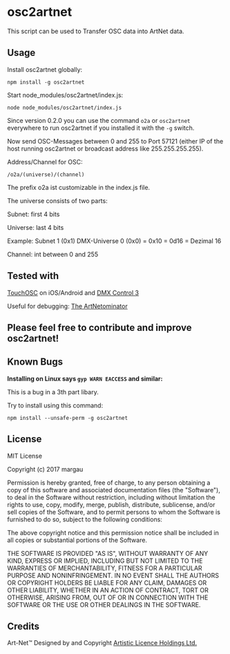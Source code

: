 # osc2artnet
This script can be used to Transfer OSC data into ArtNet data.

## Usage

Install osc2artnet globally:

```npm install -g osc2artnet```

Start node_modules/osc2artnet/index.js:

```node node_modules/osc2artnet/index.js```

Since version 0.2.0 you can use the command ```o2a``` or ```osc2artnet``` everywhere to run osc2artnet if you installed it with the ```-g``` switch.

Now send OSC-Messages between 0 and 255 to Port 57121 (either IP of the host running osc2artnet or broadcast address like 255.255.255.255).


Address/Channel for OSC:

```/o2a/(universe)/(channel)```


The prefix o2a ist customizable in the index.js file.

The universe consists of two parts:

Subnet: first 4 bits

Universe: last 4 bits

Example: Subnet 1 (0x1) DMX-Universe 0 (0x0) = 0x10 = 0d16 = Dezimal 16

Channel: int between 0 and 255

## Tested with
[TouchOSC](https://hexler.net/software/touchosc) on iOS/Android and [DMX Control 3](http://www.dmxcontrol.de/dmxcontrol3/funktionen.html)

Useful for debugging: [The ArtNetominator](http://www.lightjams.com/artnetominator/)


## Please feel free to contribute and improve osc2artnet!

## Known Bugs

**Installing on Linux says ```gyp WARN EACCESS``` and similar:**

This is a bug in a 3th part libary. 

Try to install using this command:

```npm install --unsafe-perm -g osc2artnet```

## License

MIT License

Copyright (c) 2017 margau

Permission is hereby granted, free of charge, to any person obtaining a copy
of this software and associated documentation files (the "Software"), to deal
in the Software without restriction, including without limitation the rights
to use, copy, modify, merge, publish, distribute, sublicense, and/or sell
copies of the Software, and to permit persons to whom the Software is
furnished to do so, subject to the following conditions:

The above copyright notice and this permission notice shall be included in all
copies or substantial portions of the Software.

THE SOFTWARE IS PROVIDED "AS IS", WITHOUT WARRANTY OF ANY KIND, EXPRESS OR
IMPLIED, INCLUDING BUT NOT LIMITED TO THE WARRANTIES OF MERCHANTABILITY,
FITNESS FOR A PARTICULAR PURPOSE AND NONINFRINGEMENT. IN NO EVENT SHALL THE
AUTHORS OR COPYRIGHT HOLDERS BE LIABLE FOR ANY CLAIM, DAMAGES OR OTHER
LIABILITY, WHETHER IN AN ACTION OF CONTRACT, TORT OR OTHERWISE, ARISING FROM,
OUT OF OR IN CONNECTION WITH THE SOFTWARE OR THE USE OR OTHER DEALINGS IN THE
SOFTWARE.

## Credits

Art-Net™ Designed by and Copyright [Artistic Licence Holdings Ltd.](http://www.artisticlicence.com/)
